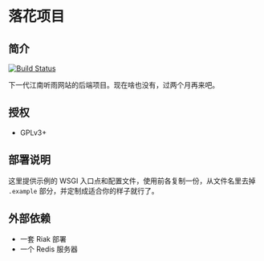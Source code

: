 # 落花项目

## 简介

[![Build Status](https://travis-ci.org/jnrainerds/luohua.png)](https://travis-ci.org/jnrainerds/luohua)

下一代江南听雨网站的后端项目。现在啥也没有，过两个月再来吧。


## 授权

* GPLv3+


## 部署说明

这里提供示例的 WSGI 入口点和配置文件，使用前各复制一份，从文件名里去掉 `.example` 部分，并定制成适合你的样子就行了。


## 外部依赖

* 一套 Riak 部署
* 一个 Redis 服务器


<!-- vim:set ai et ts=4 sw=4 sts=4 fenc=utf-8: -->
